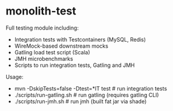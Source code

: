 # monolith-test

Full testing module including:
- Integration tests with Testcontainers (MySQL, Redis)
- WireMock-based downstream mocks
- Gatling load test script (Scala)
- JMH microbenchmarks
- Scripts to run integration tests, Gatling and JMH

Usage:
- mvn -DskipTests=false -Dtest=*IT test   # run integration tests
- ./scripts/run-gatling.sh               # run gatling (requires gatling CLI)
- ./scripts/run-jmh.sh                   # run jmh (built fat jar via shade)
